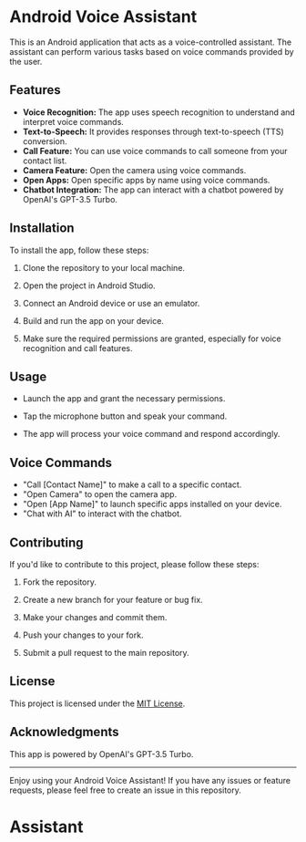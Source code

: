 # Android Voice Assistant

This is an Android application that acts as a voice-controlled assistant. The assistant can perform various tasks based on voice commands provided by the user.

## Features

- **Voice Recognition:** The app uses speech recognition to understand and interpret voice commands.
- **Text-to-Speech:** It provides responses through text-to-speech (TTS) conversion.
- **Call Feature:** You can use voice commands to call someone from your contact list.
- **Camera Feature:** Open the camera using voice commands.
- **Open Apps:** Open specific apps by name using voice commands.
- **Chatbot Integration:** The app can interact with a chatbot powered by OpenAI's GPT-3.5 Turbo.

## Installation

To install the app, follow these steps:

1. Clone the repository to your local machine.

2. Open the project in Android Studio.

3. Connect an Android device or use an emulator.

4. Build and run the app on your device.

5. Make sure the required permissions are granted, especially for voice recognition and call features.

## Usage

- Launch the app and grant the necessary permissions.

- Tap the microphone button and speak your command.

- The app will process your voice command and respond accordingly.

## Voice Commands

- "Call [Contact Name]" to make a call to a specific contact.
- "Open Camera" to open the camera app.
- "Open [App Name]" to launch specific apps installed on your device.
- "Chat with AI" to interact with the chatbot.

## Contributing

If you'd like to contribute to this project, please follow these steps:

1. Fork the repository.

2. Create a new branch for your feature or bug fix.

3. Make your changes and commit them.

4. Push your changes to your fork.

5. Submit a pull request to the main repository.

## License

This project is licensed under the [MIT License](LICENSE).

## Acknowledgments

This app is powered by OpenAI's GPT-3.5 Turbo.

---

Enjoy using your Android Voice Assistant! If you have any issues or feature requests, please feel free to create an issue in this repository.
# Assistant
